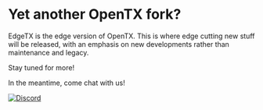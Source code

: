 # Yet another OpenTX fork?

EdgeTX is the edge version of OpenTX. This is where edge cutting new stuff will be released, with an emphasis on new developments rather than maintenance and legacy.

Stay tuned for more!

In the meantime, come chat with us!

[![Discord](https://img.shields.io/discord/839849772864503828.svg?label=&logo=discord&logoColor=ffffff&color=7389D8&labelColor=6A7EC2)](https://discord.com/invite/dCg26Jz6)
